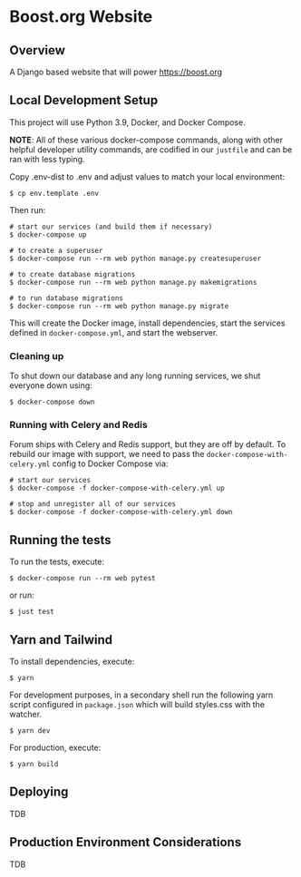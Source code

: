 # Boost.org Website

## Overview

A Django based website that will power https://boost.org

## Local Development Setup

This project will use Python 3.9, Docker, and Docker Compose.

**NOTE**: All of these various docker-compose commands, along with other helpful
developer utility commands, are codified in our `justfile` and can be ran with
less typing.

Copy .env-dist to .env and adjust values to match your local environment:

```shell
$ cp env.template .env
```

Then run:

```shell
# start our services (and build them if necessary)
$ docker-compose up

# to create a superuser
$ docker-compose run --rm web python manage.py createsuperuser

# to create database migrations
$ docker-compose run --rm web python manage.py makemigrations

# to run database migrations
$ docker-compose run --rm web python manage.py migrate
```

This will create the Docker image, install dependencies, start the services defined in `docker-compose.yml`, and start the webserver.

### Cleaning up

To shut down our database and any long running services, we shut everyone down using:

```shell
$ docker-compose down
```

### Running with Celery and Redis

Forum ships with Celery and Redis support, but they are off by default. To rebuild our image with support, we need to pass the `docker-compose-with-celery.yml` config to Docker Compose via:

```shell
# start our services
$ docker-compose -f docker-compose-with-celery.yml up

# stop and unregister all of our services
$ docker-compose -f docker-compose-with-celery.yml down
```

## Running the tests

To run the tests, execute:

```shell
$ docker-compose run --rm web pytest
```

or run:

```shell
$ just test
```

## Yarn and Tailwind

To install dependencies, execute:

```shell
$ yarn
```

For development purposes, in a secondary shell run the following yarn script configured in `package.json` which will build styles.css with the watcher.

```shell
$ yarn dev
```

For production, execute:

```shell
$ yarn build
```

## Deploying

TDB

## Production Environment Considerations

TDB
